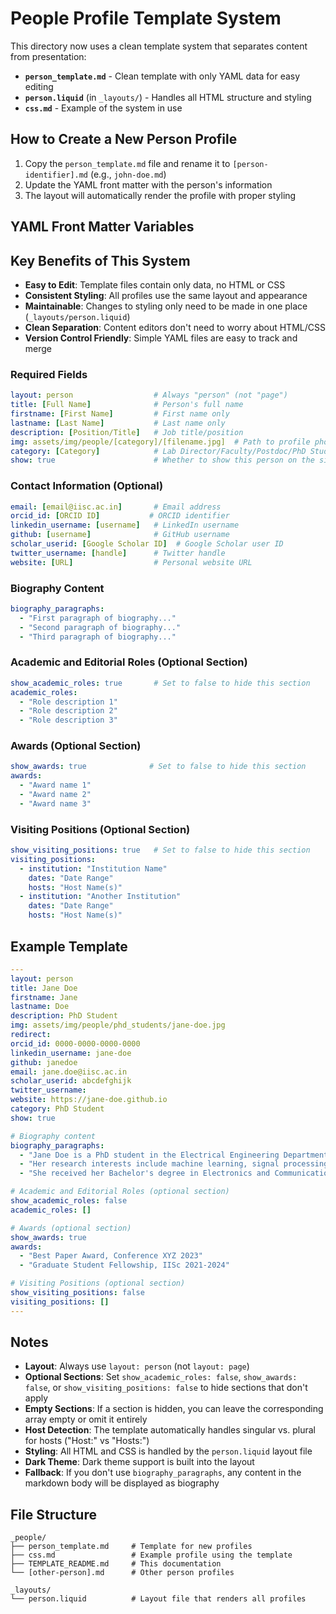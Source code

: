 # People Profile Template System

This directory now uses a clean template system that separates content from presentation:

- **`person_template.md`** - Clean template with only YAML data for easy editing
- **`person.liquid`** (in `_layouts/`) - Handles all HTML structure and styling
- **`css.md`** - Example of the system in use

## How to Create a New Person Profile

1. Copy the `person_template.md` file and rename it to `[person-identifier].md` (e.g., `john-doe.md`)
2. Update the YAML front matter with the person's information
3. The layout will automatically render the profile with proper styling

## YAML Front Matter Variables

## Key Benefits of This System

- **Easy to Edit**: Template files contain only data, no HTML or CSS
- **Consistent Styling**: All profiles use the same layout and appearance
- **Maintainable**: Changes to styling only need to be made in one place (`_layouts/person.liquid`)
- **Clean Separation**: Content editors don't need to worry about HTML/CSS
- **Version Control Friendly**: Simple YAML files are easy to track and merge

### Required Fields
```yaml
layout: person                  # Always "person" (not "page")
title: [Full Name]              # Person's full name
firstname: [First Name]         # First name only
lastname: [Last Name]           # Last name only
description: [Position/Title]   # Job title/position
img: assets/img/people/[category]/[filename.jpg]  # Path to profile photo
category: [Category]            # Lab Director/Faculty/Postdoc/PhD Student/etc.
show: true                      # Whether to show this person on the site
```

### Contact Information (Optional)
```yaml
email: [email@iisc.ac.in]       # Email address
orcid_id: [ORCID ID]           # ORCID identifier
linkedin_username: [username]   # LinkedIn username
github: [username]              # GitHub username
scholar_userid: [Google Scholar ID]  # Google Scholar user ID
twitter_username: [handle]      # Twitter handle
website: [URL]                  # Personal website URL
```

### Biography Content
```yaml
biography_paragraphs:
  - "First paragraph of biography..."
  - "Second paragraph of biography..."
  - "Third paragraph of biography..."
```

### Academic and Editorial Roles (Optional Section)
```yaml
show_academic_roles: true       # Set to false to hide this section
academic_roles:
  - "Role description 1"
  - "Role description 2"
  - "Role description 3"
```

### Awards (Optional Section)
```yaml
show_awards: true              # Set to false to hide this section
awards:
  - "Award name 1"
  - "Award name 2"
  - "Award name 3"
```

### Visiting Positions (Optional Section)
```yaml
show_visiting_positions: true   # Set to false to hide this section
visiting_positions:
  - institution: "Institution Name"
    dates: "Date Range"
    hosts: "Host Name(s)"
  - institution: "Another Institution"
    dates: "Date Range"
    hosts: "Host Name(s)"
```

## Example Template

```yaml
---
layout: person
title: Jane Doe
firstname: Jane
lastname: Doe
description: PhD Student
img: assets/img/people/phd_students/jane-doe.jpg
redirect:
orcid_id: 0000-0000-0000-0000
linkedin_username: jane-doe
github: janedoe
email: jane.doe@iisc.ac.in
scholar_userid: abcdefghijk
twitter_username:
website: https://jane-doe.github.io
category: PhD Student
show: true

# Biography content
biography_paragraphs:
  - "Jane Doe is a PhD student in the Electrical Engineering Department at IISc, working under the supervision of Prof. Chandra Sekhar Seelamantula."
  - "Her research interests include machine learning, signal processing, and computer vision."
  - "She received her Bachelor's degree in Electronics and Communication Engineering from XYZ University in 2020."

# Academic and Editorial Roles (optional section)
show_academic_roles: false
academic_roles: []

# Awards (optional section)
show_awards: true
awards:
  - "Best Paper Award, Conference XYZ 2023"
  - "Graduate Student Fellowship, IISc 2021-2024"

# Visiting Positions (optional section)
show_visiting_positions: false
visiting_positions: []
---
```

## Notes

- **Layout**: Always use `layout: person` (not `layout: page`)
- **Optional Sections**: Set `show_academic_roles: false`, `show_awards: false`, or `show_visiting_positions: false` to hide sections that don't apply
- **Empty Sections**: If a section is hidden, you can leave the corresponding array empty or omit it entirely
- **Host Detection**: The template automatically handles singular vs. plural for hosts ("Host:" vs "Hosts:")
- **Styling**: All HTML and CSS is handled by the `person.liquid` layout file
- **Dark Theme**: Dark theme support is built into the layout
- **Fallback**: If you don't use `biography_paragraphs`, any content in the markdown body will be displayed as biography

## File Structure

```
_people/
├── person_template.md     # Template for new profiles
├── css.md                 # Example profile using the template
├── TEMPLATE_README.md     # This documentation
└── [other-person].md      # Other person profiles

_layouts/
└── person.liquid          # Layout file that renders all profiles
```
